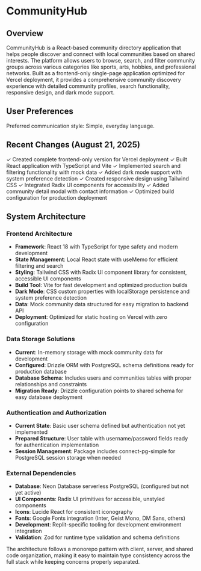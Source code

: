 # CommunityHub

## Overview

CommunityHub is a React-based community directory application that helps people discover and connect with local communities based on shared interests. The platform allows users to browse, search, and filter community groups across various categories like sports, arts, hobbies, and professional networks. Built as a frontend-only single-page application optimized for Vercel deployment, it provides a comprehensive community discovery experience with detailed community profiles, search functionality, responsive design, and dark mode support.

## User Preferences

Preferred communication style: Simple, everyday language.

## Recent Changes (August 21, 2025)

✓ Created complete frontend-only version for Vercel deployment
✓ Built React application with TypeScript and Vite
✓ Implemented search and filtering functionality with mock data
✓ Added dark mode support with system preference detection
✓ Created responsive design using Tailwind CSS
✓ Integrated Radix UI components for accessibility
✓ Added community detail modal with contact information
✓ Optimized build configuration for production deployment

## System Architecture

### Frontend Architecture
- **Framework**: React 18 with TypeScript for type safety and modern development
- **State Management**: Local React state with useMemo for efficient filtering and search
- **Styling**: Tailwind CSS with Radix UI component library for consistent, accessible UI components
- **Build Tool**: Vite for fast development and optimized production builds
- **Dark Mode**: CSS custom properties with localStorage persistence and system preference detection
- **Data**: Mock community data structured for easy migration to backend API
- **Deployment**: Optimized for static hosting on Vercel with zero configuration

### Data Storage Solutions
- **Current**: In-memory storage with mock community data for development
- **Configured**: Drizzle ORM with PostgreSQL schema definitions ready for production database
- **Database Schema**: Includes users and communities tables with proper relationships and constraints
- **Migration Ready**: Drizzle configuration points to shared schema for easy database deployment

### Authentication and Authorization
- **Current State**: Basic user schema defined but authentication not yet implemented
- **Prepared Structure**: User table with username/password fields ready for authentication implementation
- **Session Management**: Package includes connect-pg-simple for PostgreSQL session storage when needed

### External Dependencies
- **Database**: Neon Database serverless PostgreSQL (configured but not yet active)
- **UI Components**: Radix UI primitives for accessible, unstyled components
- **Icons**: Lucide React for consistent iconography
- **Fonts**: Google Fonts integration (Inter, Geist Mono, DM Sans, others)
- **Development**: Replit-specific tooling for development environment integration
- **Validation**: Zod for runtime type validation and schema definitions

The architecture follows a monorepo pattern with client, server, and shared code organization, making it easy to maintain type consistency across the full stack while keeping concerns properly separated.
